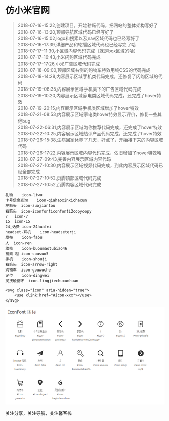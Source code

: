 # 仿小米官网

> 2018-07-16-15:22,创建项目，开始耕耘代码，把网站的整体架构写好了<br>
> 2018-07-16-13:20,顶部导航区域代码已经写好了<br>
> 2018-07-16-15:02,logo和搜索以及nav区域代码也已经写好了<br>
> 2018-07-16-17:39,详细产品和轮播区域代码也已经写完了哈<br>
> 2018-07-17-11:30,小区域内容代码完成（就是box区域的哈）<br>
> 2018-07-17-16:43,小米闪购区域代码完成<br>
> 2018-07-17-17:26,小米广告区域代码完成<br>
> 2018-07-18-09:00,顶部区域右侧的购物车特效用纯CSS的代码完成<br>
> 2018-07-18-14:28,内容展示区域手机类代码完成，还修复了闪购区域的代码<br>
> 2018-07-19-08:35,内容展示区域手机类下的广告区域代码完成<br>
> 2018-07-19-10:20,内容展示区域家电类区域代码完成，还完成了hover特效<br>
> 2018-07-19-20:15,内容展示区域手机类区域增加了hover特效<br>
> 2018-07-21-08:53,内容展示区域家电类hover特效显示评价，修复一些其他bug<br>
> 2018-07-22-06:31,内容展示区域为你推荐代码完成，还完成了hover特效<br>
> 2018-07-22-10:25,内容展示区域热评产品代码完成，还完成了hover特效<br>
> 2018-07-26-15:38,生病回家休养了几天，好点了，开始接下来的内容区域代码<br>
> 2018-07-26-17:22,内容展示区域内容代码完成，依旧增加了hover特效哈<br>
> 2018-07-27-09:43,完善内容展示区域内容代码<br>
> 2018-07-27-10:30,内容展示区域视频代码完成，到此内容展示区域代码已经全部完成<br>
> 2018-07-27-10:52,页脚顶部区域代码完成<br>
> 2018-07-27-10:52,页脚内容区域代码完成<br>

```
礼物    icon-liwu
卡号信息查询    icon-qiahaoxinxichaxun
左箭头  icon-zuojiantou
右箭头  icon-iconfonticonfonti2copycopy
7   icon-7
15  icon-15
24_话费 icon-24huafei
headset-耳机    icon-headseterji
发布    icon-fabu
人  icon-ren
维修    icon-buoumaotubiao46
搜索 粗 icon-sousuo5
手机    icon-shouji
右箭头  icon-arrow-right
购物车  icon-gouwuche
定位    icon-dingwei
灵接触循环  icon-lingjiechuxunhuan
```

```
<svg class="icon" aria-hidden="true">
    <use xlink:href="#icon-xxx"></use>
</svg>
```
![icon](img/icon.png)

关注分享，关注导航，关注馨客栈


